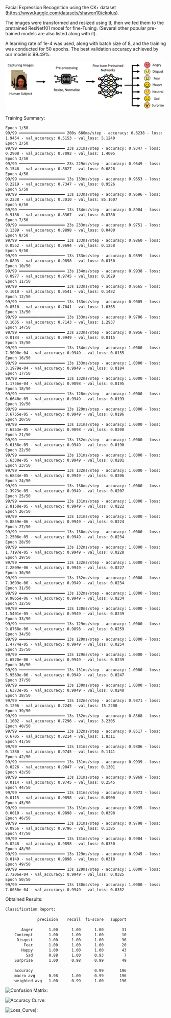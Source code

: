 Facial Expression Recognition using the CK+ dataset (https://www.kaggle.com/datasets/shawon10/ckplus).

The images were transformed and resized using tf, then we fed them to the pretrained ResNet101 model for fine-Tuning. (Several other popular pre-trained models are also listed along with it).

A learning rate of 1e-4 was used, along with batch size of 8, and the training was conducted for 50 epochs.
The best validation accuracy achieved by our model is 99.49%.

![Abstract: ](Abstract.png)

Training Summary:

    Epoch 1/50
    99/99 ━━━━━━━━━━━━━━━━━━━━ 200s 660ms/step - accuracy: 0.6238 - loss: 1.9454 - val_accuracy: 0.5153 - val_loss: 5.1240
    Epoch 2/50
    99/99 ━━━━━━━━━━━━━━━━━━━━ 23s 231ms/step - accuracy: 0.9347 - loss: 0.2908 - val_accuracy: 0.7092 - val_loss: 1.4095
    Epoch 3/50
    99/99 ━━━━━━━━━━━━━━━━━━━━ 23s 229ms/step - accuracy: 0.9649 - loss: 0.1546 - val_accuracy: 0.8827 - val_loss: 0.6826
    Epoch 4/50
    99/99 ━━━━━━━━━━━━━━━━━━━━ 13s 133ms/step - accuracy: 0.9653 - loss: 0.2219 - val_accuracy: 0.7347 - val_loss: 0.9526
    Epoch 5/50
    99/99 ━━━━━━━━━━━━━━━━━━━━ 13s 133ms/step - accuracy: 0.9696 - loss: 0.2238 - val_accuracy: 0.3010 - val_loss: 85.1607
    Epoch 6/50
    99/99 ━━━━━━━━━━━━━━━━━━━━ 13s 134ms/step - accuracy: 0.8904 - loss: 0.9186 - val_accuracy: 0.8367 - val_loss: 0.8780
    Epoch 7/50
    99/99 ━━━━━━━━━━━━━━━━━━━━ 23s 233ms/step - accuracy: 0.9751 - loss: 0.1389 - val_accuracy: 0.9898 - val_loss: 0.0400
    Epoch 8/50
    99/99 ━━━━━━━━━━━━━━━━━━━━ 13s 133ms/step - accuracy: 0.9860 - loss: 0.0552 - val_accuracy: 0.9694 - val_loss: 0.1258
    Epoch 9/50
    99/99 ━━━━━━━━━━━━━━━━━━━━ 13s 133ms/step - accuracy: 0.9899 - loss: 0.0893 - val_accuracy: 0.9898 - val_loss: 0.0150
    Epoch 10/50
    99/99 ━━━━━━━━━━━━━━━━━━━━ 13s 134ms/step - accuracy: 0.9938 - loss: 0.0977 - val_accuracy: 0.9745 - val_loss: 0.1029
    Epoch 11/50
    99/99 ━━━━━━━━━━━━━━━━━━━━ 13s 133ms/step - accuracy: 0.9665 - loss: 0.1010 - val_accuracy: 0.9541 - val_loss: 0.1482
    Epoch 12/50
    99/99 ━━━━━━━━━━━━━━━━━━━━ 13s 133ms/step - accuracy: 0.9005 - loss: 0.8510 - val_accuracy: 0.7041 - val_loss: 1.6365
    Epoch 13/50
    99/99 ━━━━━━━━━━━━━━━━━━━━ 13s 133ms/step - accuracy: 0.9706 - loss: 0.1635 - val_accuracy: 0.7143 - val_loss: 1.2937
    Epoch 14/50
    99/99 ━━━━━━━━━━━━━━━━━━━━ 23s 233ms/step - accuracy: 0.9956 - loss: 0.0184 - val_accuracy: 0.9949 - val_loss: 0.0115
    Epoch 15/50
    99/99 ━━━━━━━━━━━━━━━━━━━━ 13s 134ms/step - accuracy: 1.0000 - loss: 7.5090e-04 - val_accuracy: 0.9949 - val_loss: 0.0155
    Epoch 16/50
    99/99 ━━━━━━━━━━━━━━━━━━━━ 13s 133ms/step - accuracy: 1.0000 - loss: 3.1979e-04 - val_accuracy: 0.9949 - val_loss: 0.0184
    Epoch 17/50
    99/99 ━━━━━━━━━━━━━━━━━━━━ 13s 132ms/step - accuracy: 1.0000 - loss: 1.1756e-04 - val_accuracy: 0.9898 - val_loss: 0.0195
    Epoch 18/50
    99/99 ━━━━━━━━━━━━━━━━━━━━ 13s 128ms/step - accuracy: 1.0000 - loss: 6.6640e-05 - val_accuracy: 0.9949 - val_loss: 0.0193
    Epoch 19/50
    99/99 ━━━━━━━━━━━━━━━━━━━━ 13s 129ms/step - accuracy: 1.0000 - loss: 3.6755e-05 - val_accuracy: 0.9949 - val_loss: 0.0196
    Epoch 20/50
    99/99 ━━━━━━━━━━━━━━━━━━━━ 13s 131ms/step - accuracy: 1.0000 - loss: 7.6353e-05 - val_accuracy: 0.9898 - val_loss: 0.0208
    Epoch 21/50
    99/99 ━━━━━━━━━━━━━━━━━━━━ 13s 132ms/step - accuracy: 1.0000 - loss: 6.6136e-05 - val_accuracy: 0.9949 - val_loss: 0.0190
    Epoch 22/50
    99/99 ━━━━━━━━━━━━━━━━━━━━ 13s 131ms/step - accuracy: 1.0000 - loss: 5.6330e-05 - val_accuracy: 0.9949 - val_loss: 0.0201
    Epoch 23/50
    99/99 ━━━━━━━━━━━━━━━━━━━━ 13s 132ms/step - accuracy: 1.0000 - loss: 6.6844e-05 - val_accuracy: 0.9949 - val_loss: 0.0206
    Epoch 24/50
    99/99 ━━━━━━━━━━━━━━━━━━━━ 13s 130ms/step - accuracy: 1.0000 - loss: 2.3923e-05 - val_accuracy: 0.9949 - val_loss: 0.0207
    Epoch 25/50
    99/99 ━━━━━━━━━━━━━━━━━━━━ 13s 131ms/step - accuracy: 1.0000 - loss: 2.8158e-05 - val_accuracy: 0.9949 - val_loss: 0.0222
    Epoch 26/50
    99/99 ━━━━━━━━━━━━━━━━━━━━ 13s 131ms/step - accuracy: 1.0000 - loss: 9.8859e-06 - val_accuracy: 0.9949 - val_loss: 0.0224
    Epoch 27/50
    99/99 ━━━━━━━━━━━━━━━━━━━━ 13s 130ms/step - accuracy: 1.0000 - loss: 2.2506e-05 - val_accuracy: 0.9949 - val_loss: 0.0234
    Epoch 28/50
    99/99 ━━━━━━━━━━━━━━━━━━━━ 13s 132ms/step - accuracy: 1.0000 - loss: 1.7197e-05 - val_accuracy: 0.9949 - val_loss: 0.0228
    Epoch 29/50
    99/99 ━━━━━━━━━━━━━━━━━━━━ 13s 132ms/step - accuracy: 1.0000 - loss: 7.2809e-06 - val_accuracy: 0.9949 - val_loss: 0.0227
    Epoch 30/50
    99/99 ━━━━━━━━━━━━━━━━━━━━ 13s 132ms/step - accuracy: 1.0000 - loss: 7.3699e-06 - val_accuracy: 0.9949 - val_loss: 0.0234
    Epoch 31/50
    99/99 ━━━━━━━━━━━━━━━━━━━━ 13s 132ms/step - accuracy: 1.0000 - loss: 9.9865e-06 - val_accuracy: 0.9949 - val_loss: 0.0234
    Epoch 32/50
    99/99 ━━━━━━━━━━━━━━━━━━━━ 13s 130ms/step - accuracy: 1.0000 - loss: 1.5401e-05 - val_accuracy: 0.9949 - val_loss: 0.0239
    Epoch 33/50
    99/99 ━━━━━━━━━━━━━━━━━━━━ 13s 129ms/step - accuracy: 1.0000 - loss: 9.8768e-06 - val_accuracy: 0.9898 - val_loss: 0.0259
    Epoch 34/50
    99/99 ━━━━━━━━━━━━━━━━━━━━ 13s 129ms/step - accuracy: 1.0000 - loss: 1.4774e-05 - val_accuracy: 0.9949 - val_loss: 0.0254
    Epoch 35/50
    99/99 ━━━━━━━━━━━━━━━━━━━━ 13s 129ms/step - accuracy: 1.0000 - loss: 4.6520e-06 - val_accuracy: 0.9949 - val_loss: 0.0239
    Epoch 36/50
    99/99 ━━━━━━━━━━━━━━━━━━━━ 13s 131ms/step - accuracy: 1.0000 - loss: 5.9569e-06 - val_accuracy: 0.9949 - val_loss: 0.0247
    Epoch 37/50
    99/99 ━━━━━━━━━━━━━━━━━━━━ 13s 130ms/step - accuracy: 1.0000 - loss: 1.6373e-05 - val_accuracy: 0.9949 - val_loss: 0.0240
    Epoch 38/50
    99/99 ━━━━━━━━━━━━━━━━━━━━ 13s 132ms/step - accuracy: 0.9871 - loss: 0.1206 - val_accuracy: 0.2245 - val_loss: 15.2200
    Epoch 39/50
    99/99 ━━━━━━━━━━━━━━━━━━━━ 13s 132ms/step - accuracy: 0.8368 - loss: 1.1002 - val_accuracy: 0.7296 - val_loss: 3.2305
    Epoch 40/50
    99/99 ━━━━━━━━━━━━━━━━━━━━ 13s 132ms/step - accuracy: 0.8517 - loss: 0.6705 - val_accuracy: 0.8214 - val_loss: 1.8311
    Epoch 41/50
    99/99 ━━━━━━━━━━━━━━━━━━━━ 13s 131ms/step - accuracy: 0.9806 - loss: 0.1380 - val_accuracy: 0.9745 - val_loss: 0.1141
    Epoch 42/50
    99/99 ━━━━━━━━━━━━━━━━━━━━ 13s 131ms/step - accuracy: 0.9939 - loss: 0.0226 - val_accuracy: 0.9847 - val_loss: 0.1301
    Epoch 43/50
    99/99 ━━━━━━━━━━━━━━━━━━━━ 13s 131ms/step - accuracy: 0.9969 - loss: 0.0114 - val_accuracy: 0.9745 - val_loss: 0.2545
    Epoch 44/50
    99/99 ━━━━━━━━━━━━━━━━━━━━ 13s 131ms/step - accuracy: 0.9973 - loss: 0.0115 - val_accuracy: 0.9898 - val_loss: 0.0900
    Epoch 45/50
    99/99 ━━━━━━━━━━━━━━━━━━━━ 13s 131ms/step - accuracy: 0.9995 - loss: 0.0010 - val_accuracy: 0.9898 - val_loss: 0.0398
    Epoch 46/50
    99/99 ━━━━━━━━━━━━━━━━━━━━ 13s 131ms/step - accuracy: 0.9798 - loss: 0.0956 - val_accuracy: 0.9796 - val_loss: 0.1385
    Epoch 47/50
    99/99 ━━━━━━━━━━━━━━━━━━━━ 13s 131ms/step - accuracy: 0.9904 - loss: 0.0248 - val_accuracy: 0.9898 - val_loss: 0.0350
    Epoch 48/50
    99/99 ━━━━━━━━━━━━━━━━━━━━ 13s 129ms/step - accuracy: 0.9945 - loss: 0.0149 - val_accuracy: 0.9898 - val_loss: 0.0318
    Epoch 49/50
    99/99 ━━━━━━━━━━━━━━━━━━━━ 13s 129ms/step - accuracy: 1.0000 - loss: 2.7206e-04 - val_accuracy: 0.9949 - val_loss: 0.0325
    Epoch 50/50
    99/99 ━━━━━━━━━━━━━━━━━━━━ 13s 130ms/step - accuracy: 1.0000 - loss: 7.0056e-04 - val_accuracy: 0.9949 - val_loss: 0.0352
    

Obtained Results:

    Classification Report:
    
                  precision    recall  f1-score   support
    
           Anger       1.00      1.00      1.00        31
        Contempt       1.00      1.00      1.00        10
         Disgust       1.00      1.00      1.00        36
            Fear       1.00      1.00      1.00        20
           Happy       1.00      1.00      1.00        43
             Sad       0.88      1.00      0.93         7
        Surprise       1.00      0.98      0.99        49
    
        accuracy                           0.99       196
        macro avg      0.98      1.00      0.99       196
        weighted avg   1.00      0.99      1.00       196


![Confusion Matrix: ](Conf_Mat.png)

![Accuracy Curve: ](Acc.png)

![Loss_Curve): ](Loss.png)
